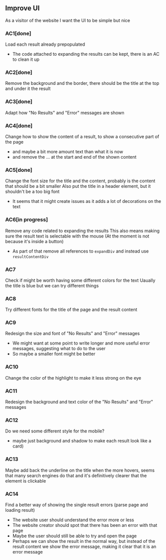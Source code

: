 ## Improve UI
As a visitor of the website
I want the UI to be simple but nice

### AC1[done]
Load each result already prepopulated
- The code attached to expanding the results can be kept, there is an AC to clean it up

### AC2[done]
Remove the background and the border, there should be the title at the top and under it the result

### AC3[done]
Adapt how "No Results" and "Error" messages are shown

### AC4[done]
Change how to show the content of a result, to show a consecutive part of the page
- and maybe a bit more amount text than what it is now
- and remove the ... at the start and end of the shown content

### AC5[done]
Change the font size for the title and the content, probably is the content that should be a bit smaller
Also put the title in a header element, but it shouldn't be a too big font
- It seems that it might create issues as it adds a lot of decorations on the text

### AC6[in progress]
Remove any code related to expanding the results
This also means making sure the result text is selectable with the mouse
(At the moment is not because it's inside a button)
- As part of that remove all references to `expandDiv` and instead use `resultContentDiv`

### AC7
Check if might be worth having some different colors for the text
Uaually the title is blue but we can try different things

### AC8
Try different fonts for the title of the page and the result content

### AC9
Redesign the size and font of "No Results" and "Error" messages
- We might want at some point to write longer and more useful error messages, suggesting what to do to the user
- So maybe a smaller font might be better

### AC10
Change the color of the highlight to make it less strong on the eye

### AC11
Redesign the background and text color of the "No Results" and "Error" messages

### AC12
Do we need some different style for the mobile?
- maybe just background and shadow to make each result look like a card)

### AC13
Maybe add back the underline on the title when the more hovers, seems that many search engines do that and it's definitively clearer that the element is clickable

### AC14
Find a better way of showing the single result errors (parse page and loading result)
- The website user should understand the error more or less
- The website creator should spot that there has been an error with that page
- Maybe the user should still be able to try and open the page
- Perhaps we can show the result in the normal way, but instead of the result content we show the error message, making it clear that it is an error message
